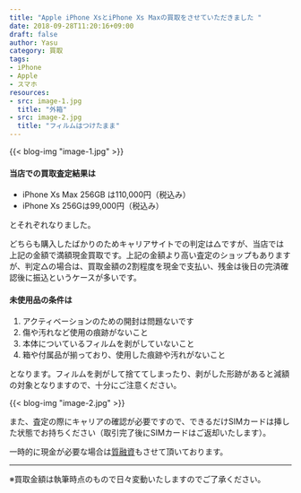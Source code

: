 ```yaml
---
title: "Apple iPhone XsとiPhone Xs Maxの買取をさせていただきました "
date: 2018-09-28T11:20:16+09:00
draft: false
author: Yasu
category: 買取
tags:
- iPhone
- Apple
- スマホ
resources:
- src: image-1.jpg
  title: "外箱"
- src: image-2.jpg
  title: "フィルムはつけたまま"
---
```


{{< blog-img "image-1.jpg" >}}

#### 当店での買取査定結果は

- iPhone Xs Max 256GB は110,000円（税込み）
- iPhone Xs 256Gは99,000円（税込み）

とそれぞれなりました。

どちらも購入したばかりのためキャリアサイトでの判定は△ですが、当店では上記の金額で満額現金買取です。上記の金額より高い査定のショップもありますが、判定△の場合は、買取金額の2割程度を現金で支払い、残金は後日の完済確認後に振込というケースが多いです。

#### 未使用品の条件は

1. アクティベーションのための開封は問題ないです
2. 傷や汚れなど使用の痕跡がないこと
3. 本体についているフィルムを剥がしていないこと
4. 箱や付属品が揃っており、使用した痕跡や汚れがないこと

となります。フィルムを剥がして捨ててしまったり、剥がした形跡があると減額の対象となりますので、十分にご注意ください。

{{< blog-img "image-2.jpg" >}}

また、査定の際にキャリアの確認が必要ですので、できるだけSIMカードは挿した状態でお持ちください（取引完了後にSIMカードはご返却いたします）。

一時的に現金が必要な場合は[質融資](/pawn)もさせて頂いております。

------

※買取金額は執筆時点のもので日々変動いたしますのでご了承ください。



